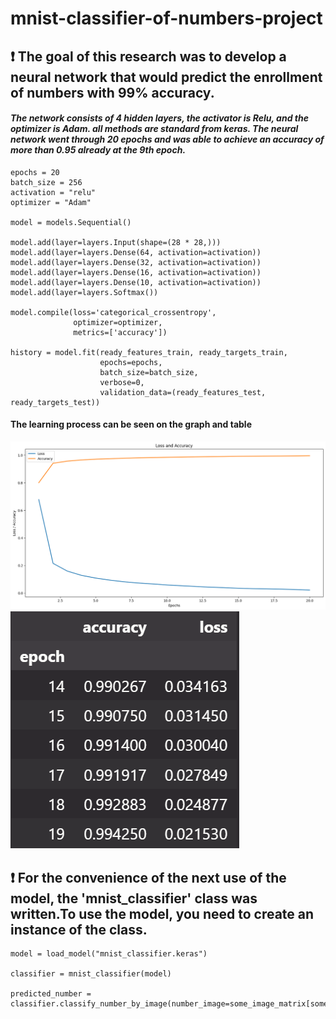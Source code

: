 # mnist-classifier-of-numbers-project

## ❗ The goal of this research was to develop a neural network that would predict the enrollment of numbers with 99% accuracy.

#### *The network consists of 4 hidden layers, the activator is Relu, and the optimizer is Adam. all methods are standard from keras. The neural network went through 20 epochs and was able to achieve an accuracy of more than 0.95 already at the 9th epoch.*  

```
epochs = 20
batch_size = 256
activation = "relu"
optimizer = "Adam"

model = models.Sequential()

model.add(layer=layers.Input(shape=(28 * 28,)))
model.add(layer=layers.Dense(64, activation=activation))
model.add(layer=layers.Dense(32, activation=activation))
model.add(layer=layers.Dense(16, activation=activation))
model.add(layer=layers.Dense(10, activation=activation))
model.add(layer=layers.Softmax())

model.compile(loss='categorical_crossentropy', 
              optimizer=optimizer, 
              metrics=['accuracy'])

history = model.fit(ready_features_train, ready_targets_train,
                    epochs=epochs,
                    batch_size=batch_size,
                    verbose=0,
                    validation_data=(ready_features_test, ready_targets_test))
```
#### The learning process can be seen on the graph and table
![image](images/learning-procces.png)
![image](images/learning-epochs.png)

## ❗ For the convenience of the next use of the model, the 'mnist_classifier' class was written.To use the model, you need to create an instance of the class.

```
model = load_model("mnist_classifier.keras")

classifier = mnist_classifier(model)

predicted_number = classifier.classify_number_by_image(number_image=some_image_matrix[some_index])
```